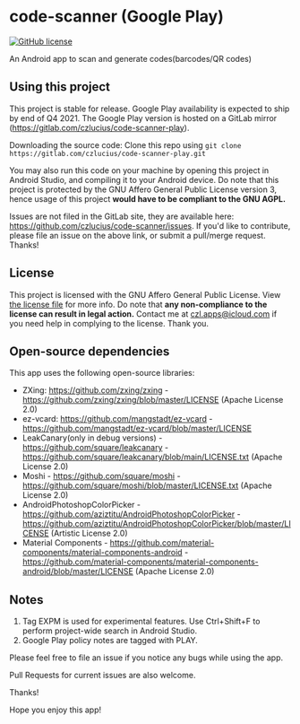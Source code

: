 # code-scanner (Google Play)

[![GitHub license](https://img.shields.io/github/license/czlucius/code-scanner)](https://gitlab.com/czlucius/code-scanner-play/-/blob/main/LICENSE.txt)

An Android app to scan and generate codes(barcodes/QR codes)


## Using this project
This project is stable for release.
Google Play availability is expected to ship by end of Q4 2021.
The Google Play version is hosted on a GitLab mirror (https://gitlab.com/czlucius/code-scanner-play).

Downloading the source code:
Clone this repo using
`git clone https://gitlab.com/czlucius/code-scanner-play.git`

You may also run this code on your machine by opening this project in Android Studio, and compiling it to your Android device.
Do note that this project is protected by the GNU Affero General Public License version 3, hence usage of this project **would have to be compliant to the GNU AGPL.**

Issues are not filed in the GitLab site, they are available here: https://github.com/czlucius/code-scanner/issues.
If you'd like to contribute, please file an issue on the above link, or submit a pull/merge request. Thanks!

## License
This project is licensed with the GNU Affero General Public License. View [the license file](LICENSE.txt) for more info.
Do note that **any non-compliance to the license can result in legal action.** Contact me at czl.apps@icloud.com if you need help in complying to the license.
Thank you.

## Open-source dependencies

This app uses the following open-source libraries:


-  ZXing: https://github.com/zxing/zxing - https://github.com/zxing/zxing/blob/master/LICENSE (Apache License 2.0)
-  ez-vcard: https://github.com/mangstadt/ez-vcard - https://github.com/mangstadt/ez-vcard/blob/master/LICENSE
-  LeakCanary(only in debug versions) - https://github.com/square/leakcanary - https://github.com/square/leakcanary/blob/main/LICENSE.txt (Apache License 2.0)
-  Moshi - https://github.com/square/moshi - https://github.com/square/moshi/blob/master/LICENSE.txt (Apache License 2.0)
-  AndroidPhotoshopColorPicker - https://github.com/aziztitu/AndroidPhotoshopColorPicker - https://github.com/aziztitu/AndroidPhotoshopColorPicker/blob/master/LICENSE (Artistic License 2.0)
-  Material Components - https://github.com/material-components/material-components-android - https://github.com/material-components/material-components-android/blob/master/LICENSE (Apache License 2.0)


## Notes
1.  Tag EXPM is used for experimental features.
    Use Ctrl+Shift+F to perform project-wide search in Android Studio.
2. Google Play policy notes are tagged with PLAY.

Please feel free to file an issue if you notice any bugs while using the app.

Pull Requests for current issues are also welcome.

Thanks!

Hope you enjoy this app!

